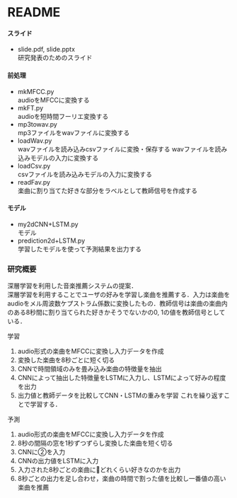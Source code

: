 # README
#### スライド
- slide.pdf, slide.pptx  
  研究発表のためのスライド

#### 前処理
- mkMFCC.py  
  audioをMFCCに変換する
- mkFT.py  
  audioを短時間フーリエ変換する
- mp3towav.py  
  mp3ファイルをwavファイルに変換する
- loadWav.py  
  wavファイルを読み込みcsvファイルに変換・保存する
  wavファイルを読み込みモデルの入力に変換する
- loadCsv.py  
  csvファイルを読み込みモデルの入力に変換する
- readFav.py  
  楽曲に割り当てた好きな部分をラベルとして教師信号を作成する


#### モデル
- my2dCNN+LSTM.py  
  モデル
- prediction2d+LSTM.py  
  学習したモデルを使って予測結果を出力する

### 研究概要
深層学習を利用した音楽推薦システムの提案．  
深層学習を利用することでユーザの好みを学習し楽曲を推薦する．入力は楽曲をaudioをメル周波数ケプストラム係数に変換したもの．教師信号は楽曲の楽曲内のある8秒間に割り当てられた好きかそうでないかの0, 1の値を教師信号としている．

学習
1. audio形式の楽曲をMFCCに変換し入力データを作成
2. 変換した楽曲を8秒ごとに短く切る
3. CNNで時間領域のみを畳み込み楽曲の特徴量を抽出
4. CNNによって抽出した特徴量をLSTMに入力し、LSTMによって好みの程度を出力
5. 出力値と教師データを比較してCNN・LSTMの重みを学習
これを繰り返すことで学習する．

予測
1. audio形式の楽曲をMFCCに変換し入力データを作成  
2. 8秒の間隔の窓を1秒ずつずらし変換した楽曲を短く切る
3. CNNに②を入力
4. CNNの出力値をLSTMに入力
5. 入力された8秒ごとの楽曲にどれくらい好きなのかを出力
6. 8秒ごとの出力を足し合わせ，楽曲の時間で割った値を比較し一番値の高い楽曲を推薦
